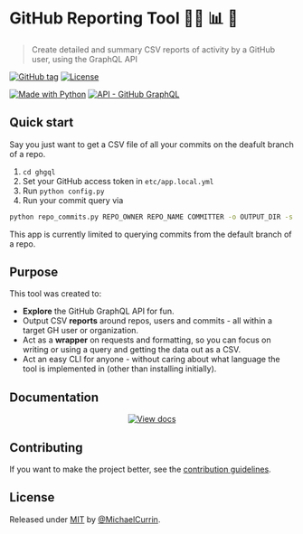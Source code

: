 # GitHub Reporting Tool 👨‍💻 📊 🐍

> Create detailed and summary CSV reports of activity by a GitHub user, using the GraphQL API

[![GitHub tag](https://img.shields.io/github/tag/MichaelCurrin/github-reporting-py)](https://github.com/MichaelCurrin/github-reporting-py/tags/)
[![License](https://img.shields.io/badge/License-MIT-blue.svg)](#license)

[![Made with Python](https://img.shields.io/badge/Python->=3.9-blue?logo=python&logoColor=white)](https://python.org)
[![API - GitHub GraphQL](https://img.shields.io/badge/GitHub_API-V4_GraphQL-blue?logo=github)](https://graphql.github.io/)

## Quick start

Say you just want to get a CSV file of all your commits on the deafult branch of a repo.

1. `cd ghgql`
2. Set your GitHub access token in `etc/app.local.yml`
3. Run `python config.py`
4. Run your commit query via

```bash
python repo_commits.py REPO_OWNER REPO_NAME COMMITTER -o OUTPUT_DIR -s START_DATE -e END_DATE
```

This app is currently limited to querying commits from the default branch of a repo.

## Purpose

This tool was created to:

- **Explore** the GitHub GraphQL API for fun.
- Output CSV **reports** around repos, users and commits - all within a target GH user or organization.
- Act as a **wrapper** on requests and formatting, so you can focus on writing or using a query and getting the data out as a CSV.
- Act an easy CLI for anyone - without caring about what language the tool is implemented in (other than installing initially).

## Documentation

<div align="center">

[![View docs](https://img.shields.io/badge/View-Online_docs-blue?style=for-the-badge)](https://michaelcurrin.github.io/github-reporting-py/ "Go to docs site")

</div>

## Contributing

If you want to make the project better, see the [contribution guidelines](/CONTRIBUTING.md).

## License

Released under [MIT](/LICENSE) by [@MichaelCurrin](https://github.com/MichaelCurrin/).
